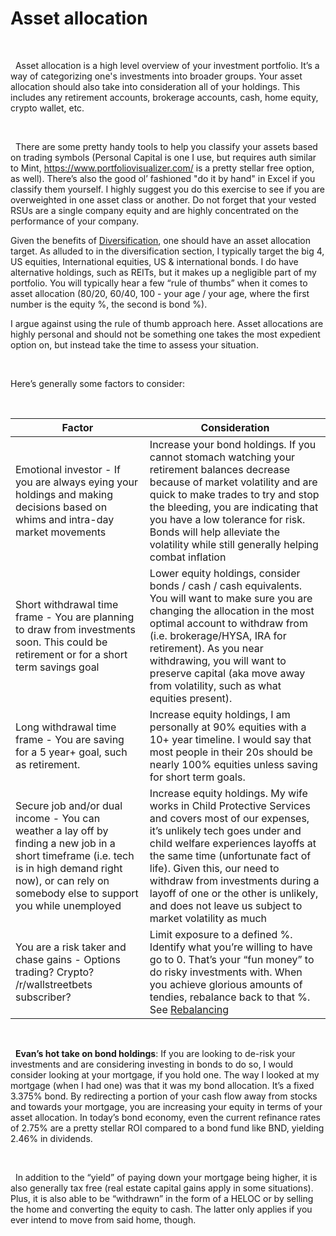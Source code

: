 # Asset allocation

&nbsp;  

  Asset allocation is a high level overview of your investment portfolio. It’s a way of categorizing one's investments into broader groups. Your asset allocation should also take into consideration all of your holdings. This includes any retirement accounts, brokerage accounts, cash, home equity, crypto wallet, etc.

&nbsp;  

  There are some pretty handy tools to help you classify your assets based on trading symbols (Personal Capital is one I use, but requires auth similar to Mint, https://www.portfoliovisualizer.com/ is a pretty stellar free option, as well). There’s also the good ol’ fashioned "do it by hand" in Excel if you classify them yourself. I highly suggest you do this exercise to see if you are overweighted in one asset class or another. Do not forget that your vested RSUs are a single company equity and are highly concentrated on the performance of your company.

Given the benefits of [Diversification](/investments/diversification), one should have an asset allocation target. As alluded to in the diversification section, I typically target the big 4, US equities, International equities, US & international bonds. I do have alternative holdings, such as REITs, but it makes up a negligible part of my portfolio. You will typically hear a few “rule of thumbs” when it comes to asset allocation (80/20, 60/40, 100 - your age / your age, where the first number is the equity %, the second is bond %).

I argue against using the rule of thumb approach here. Asset allocations are highly personal and should not be something one takes the most expedient option on, but instead take the time to assess your situation.

&nbsp;  

Here’s generally some factors to consider:

&nbsp;  

| Factor | Consideration |
| ------ | ------------- |
| Emotional investor - If you are always eying your holdings and making decisions based on whims and intra-day market movements | Increase your bond holdings. If you cannot stomach watching your retirement balances decrease because of market volatility and are quick to make trades to try and stop the bleeding, you are indicating that you have a low tolerance for risk. Bonds will help alleviate the volatility while still generally helping combat inflation |
| Short withdrawal time frame - You are planning to draw from investments soon. This could be retirement or for a short term savings goal | Lower equity holdings, consider bonds / cash / cash equivalents. You will want to make sure you are changing the allocation in the most optimal account to withdraw from (i.e. brokerage/HYSA, IRA for retirement). As you near withdrawing, you will want to preserve capital (aka move away from volatility, such as what equities present). |
| Long withdrawal time frame - You are saving for a 5 year+ goal, such as retirement. | Increase equity holdings, I am personally at 90% equities with a 10+ year timeline. I would say that most people in their 20s should be nearly 100% equities unless saving for short term goals. |
| Secure job and/or dual income - You can weather a lay off by finding a new job in a short timeframe (i.e. tech is in high demand right now), or can rely on somebody else to support you while unemployed | Increase equity holdings. My wife works in Child Protective Services and covers most of our expenses, it’s unlikely tech goes under and child welfare experiences layoffs at the same time (unfortunate fact of life). Given this, our need to withdraw from investments during a layoff of one or the other is unlikely, and does not leave us subject to market volatility as much |
| You are a risk taker and chase gains - Options trading? Crypto? /r/wallstreetbets subscriber? | Limit exposure to a defined %. Identify what you’re willing to have go to 0. That’s your “fun money” to do risky investments with. When you achieve glorious amounts of tendies, rebalance back to that %. See [Rebalancing](/investments/rebalancing) |

&nbsp;  

  **Evan’s hot take on bond holdings**: If you are looking to de-risk your investments and are considering investing in bonds to do so, I would consider looking at your mortgage, if you hold one.
The way I looked at my mortgage (when I had one) was that it was my bond allocation. It’s a fixed 3.375% bond. By redirecting a portion of your cash flow away from stocks and towards your mortgage, you are increasing your equity in terms of your asset allocation. In today’s bond economy, even the current refinance rates of 2.75% are a pretty stellar ROI compared to a bond fund like BND, yielding 2.46% in dividends.

&nbsp;  

  In addition to the “yield” of paying down your mortgage being higher, it is also generally tax free (real estate capital gains apply in some situations). Plus, it is also able to be “withdrawn” in the form of a HELOC or by selling the home and converting the equity to cash. The latter only applies if you ever intend to move from said home, though.
